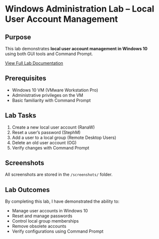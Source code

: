 # Windows Administration Lab – Local User Account Management

## Purpose
This lab demonstrates **local user account management in Windows 10** using both GUI tools and Command Prompt.

[View Full Lab Documentation](./lab01_User_Account_Management.md)

## Prerequisites
- Windows 10 VM (VMware Workstation Pro)
- Administrative privileges on the VM
- Basic familiarity with Command Prompt

## Lab Tasks
1. Create a new local user account (RanaW)
2. Reset a user’s password (StephM)
3. Add a user to a local group (Remote Desktop Users)
4. Delete an old user account (OG)
5. Verify changes with Command Prompt

## Screenshots
All screenshots are stored in the `/screenshots/` folder.

## Lab Outcomes
By completing this lab, I have demonstrated the ability to:
- Manage user accounts in Windows 10
- Reset and manage passwords
- Control local group memberships
- Remove obsolete accounts
- Verify configurations using Command Prompt
